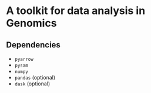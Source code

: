 

# A toolkit for data analysis in Genomics


## Dependencies

-   `pyarrow`
-   `pysam`
-   `numpy`
-   `pandas` (optional)
-   `dask` (optional)

